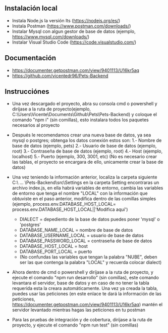 
Instalación local
------------

* Instala Node.js la versión lts (https://nodejs.org/es/)
* Instala Postman (https://www.postman.com/downloads/)
* Instalar Mysql con algun gestor de base de datos (ejemplo, https://www.mysql.com/downloads/) 
* Instalar Visual Studio Code (https://code.visualstudio.com/)

Documentación
------------

* https://documenter.getpostman.com/view/9401113/U16kr5aq
* https://github.com/vicentedr96/Pets-Backend

Instrucciónes
------------

* Una vez descargado el proyecto, abra su consola cmd o powershell y diríjase a la ruta de proyecto(ejemplo, C:\Users\Vicente\Documents\Github\Pets\Pets-Backend) y coloque el comando "npm i" (sin comillas), esto instalara todos los paquetes necesarios al proyecto

* Después le recomendamos crear una nueva base de datos, ya sea mysql o postgres; obtenga los datos conexión estos son:
1.- Nombre de base de datos (ejemplo, pets)
2.- Usuario de base de datos (ejemplo, root)
3.- Contraseña  de base de datos (ejemplo, root)
4.- Host   (ejemplo, localhost)
5.- Puerto (ejemplo, 300, 3001, etc)
(No es necesario crear las tablas, el proyecto se encargara de ello, unicamente crear la base de datos)

* Una vez teniendo la información anterior, localiza la carpeta siguiente 
C:\ ... \Pets-Backend\src\Settings en la carpeta Setting encontraras un archivo index.js, 
en ella habrá variables de entorno, cambia las variables de entorno que tenga el nombre "LOCAL" con la información que obtuviste  en el paso anterior, modifica dentro de las comillas simples 
(ejemplo, process.env.DATABASE_HOST_LOCAL= process.env.DATABASE_HOST_LOCAL||'Modifica aquí')

    * DIALECT = depediento de la base de datos puedes poner 'mysql' o 'postgres'
    * DATABASE_NAME_LOCAL  = nombre de base de datos
    * DATABASE_USERNAME_LOCAL = usuario de base de datos
    * DATABASE_PASSWORD_LOCAL = contraseña de base de datos
    * DATABASE_HOST_LOCAL = host
    * DATABASE_PORT_LOCAL = puerto
    * (No confundas las variables que tengan la palabra "NUBE", deben ser las que contenga la palabra "LOCAL" y recuerda colocar dialect)

* Ahora dentro de cmd o powershell y diríjase a la ruta de proyecto, y ejecute el comando
"npm run desarrollo" (sin comillas), este comando levantara el servidor, base de datos y en caso de no tener la tabla requerida esta la creara automáticamente. Una vez ya creada la tabla, puedes usar las peticiones (en este enlace te dará la información de las peticiones, https://documenter.getpostman.com/view/9401113/U16kr5aq) mantén el servidor levantado mientras hagas las peticiones en tu postman

* Para las pruebas de integración y de cobertura, diríjase a la ruta de proyecto, y ejecute el comando 
"npm run test" (sin comillas)
